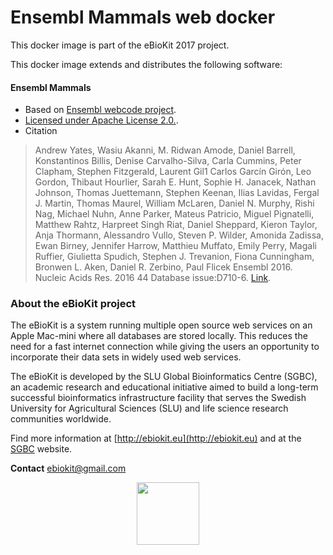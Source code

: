 Ensembl Mammals web docker
===================

This docker image is part of the eBioKit 2017 project.

This docker image extends and distributes the following software:

#### Ensembl Mammals

- Based on [Ensembl webcode project](https://github.com/Ensembl/ensembl-webcode).
- [Licensed under Apache License 2.0.](https://raw.githubusercontent.com/Ensembl/ensembl-webcode/release/88/LICENSE).
- Citation
> Andrew Yates, Wasiu Akanni, M. Ridwan Amode, Daniel Barrell, Konstantinos Billis, Denise Carvalho-Silva, Carla Cummins, Peter Clapham, Stephen Fitzgerald, Laurent Gil1 Carlos Garcín Girón, Leo Gordon, Thibaut Hourlier, Sarah E. Hunt, Sophie H. Janacek, Nathan Johnson, Thomas Juettemann, Stephen Keenan, Ilias Lavidas, Fergal J. Martin, Thomas Maurel, William McLaren, Daniel N. Murphy, Rishi Nag, Michael Nuhn, Anne Parker, Mateus Patricio, Miguel Pignatelli, Matthew Rahtz, Harpreet Singh Riat, Daniel Sheppard, Kieron Taylor, Anja Thormann, Alessandro Vullo, Steven P. Wilder, Amonida Zadissa, Ewan Birney, Jennifer Harrow, Matthieu Muffato, Emily Perry, Magali Ruffier, Giulietta Spudich, Stephen J. Trevanion, Fiona Cunningham, Bronwen L. Aken, Daniel R. Zerbino, Paul Flicek
Ensembl 2016.
Nucleic Acids Res. 2016 44 Database issue:D710-6. [Link](https://academic.oup.com/nar/article-lookup/doi/10.1093/nar/gkv1157).

### About the eBioKit project

The eBioKit is a system running multiple open source web services on an Apple Mac-mini where all databases are stored locally.
This reduces the need for a fast internet connection while giving the users an opportunity to incorporate their data sets in widely used web services.

The eBioKit is developed by the SLU Global Bioinformatics Centre (SGBC), an academic research and educational initiative aimed to build a long-term successful bioinformatics infrastructure facility that serves the Swedish University for Agricultural Sciences (SLU) and life science research communities worldwide.

Find more information at [http://ebiokit.eu](http://ebiokit.eu)  and at the [SGBC](http://sgbc.slu.se/) website.

**Contact** [ebiokit@gmail.com](ebiokit@gmail.com)

<p style="text-align:center">
<img height=100 src="https://avatars0.githubusercontent.com/u/24695838?v=3&s=200">
</p>
